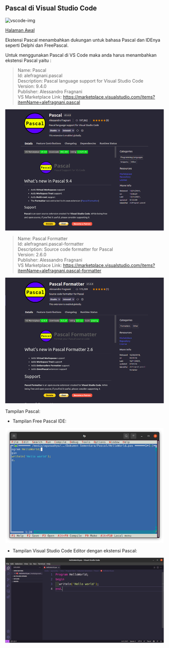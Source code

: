 ## Pascal di Visual Studio Code
![vscode-img]

[Halaman Awal]

Ekstensi Pascal menambahkan dukungan untuk bahasa Pascal dan IDEnya seperti Delphi dan FreePascal.

Untuk menggunakan Pascal di VS Code maka anda harus menambahkan ekstensi Pascal yaitu :<br>

> Name: Pascal <br>
Id: alefragnani.pascal<br>
Description: Pascal language support for Visual Studio Code<br>
Version: 9.4.0<br>
Publisher: Alessandro Fragnani<br>
VS Marketplace Link: https://marketplace.visualstudio.com/items?itemName=alefragnani.pascal<br>
<img src="img/ekstensi1.png" alt="1">

>Name: Pascal Formatter<br>
Id: alefragnani.pascal-formatter<br>
Description: Source code formatter for Pascal<br>
Version: 2.6.0<br>
Publisher: Alessandro Fragnani<br>
VS Marketplace Link: https://marketplace.visualstudio.com/items?itemName=alefragnani.pascal-formatter
<img src="img/ekstensi2.png" alt="2">


Tampilan Pascal: 
* Tampilan Free Pascal IDE:

<img src="img/HelloWorld.png" alt="3">

* Tampilan Visual Studio Code Editor dengan ekstensi Pascal:

<img src="img/HelloWorld1.png" alt="4">

[Halaman Awal]:./README.MD
[vscode-img]: https://img.icons8.com/color/50/000000/visual-studio--v1.png